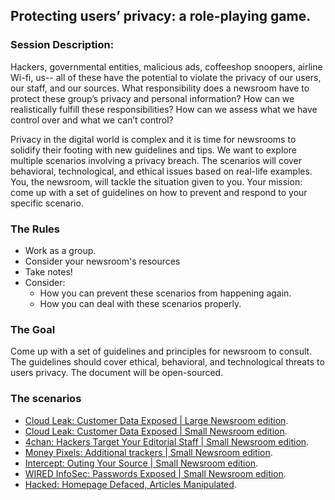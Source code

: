 ## Protecting users’ privacy: a role-playing game.

### Session Description:
Hackers, governmental entities, malicious ads, coffeeshop snoopers, airline Wi-fi, us-- all of these have the potential to violate the privacy of our users, our staff, and our sources. What responsibility does a newsroom have to protect these group’s privacy and personal information? How can we realistically fulfill these responsibilities? How can we assess what we have control over and what we can’t control?

Privacy in the digital world is complex and it is time for newsrooms to solidify their footing with new guidelines and tips. We want to explore multiple scenarios involving a privacy breach. The scenarios will cover behavioral, technological, and ethical issues based on real-life examples. You, the newsroom, will tackle the situation given to you. Your mission: come up with a set of guidelines on how to prevent and respond to your specific scenario.

### The Rules
+ Work as a group.
+ Consider your newsroom's resources
+ Take notes!
+ Consider:
  + How you can prevent these scenarios from happening again.
  + How you can deal with these scenarios properly.

### The Goal
Come up with a set of guidelines and principles for newsroom to consult. The guidelines should cover ethical, behavioral, and technological threats to users privacy. The document will be open-sourced.

### The scenarios
+ [Cloud Leak: Customer Data Exposed | Large Newsroom edition](https://github.com/laurenbenichou/SRCCON-2017-scenarios/blob/master/scenarios/cloud-leak-1.md).
+ [Cloud Leak: Customer Data Exposed | Small Newsroom edition](https://github.com/laurenbenichou/SRCCON-2017-scenarios/blob/master/scenarios/cloud-leak-2.md).
+ [4chan: Hackers Target Your Editorial Staff | Small Newsroom edition](https://github.com/laurenbenichou/SRCCON-2017-scenarios/blob/master/scenarios/cloud-leak-2.md).
+ [Money Pixels: Additional trackers | Small Newsroom edition](https://github.com/laurenbenichou/SRCCON-2017-scenarios/blob/master/scenarios/cloud-leak-2.md).
+ [Intercept: Outing Your Source | Small Newsroom edition](https://github.com/laurenbenichou/SRCCON-2017-scenarios/blob/master/scenarios/cloud-leak-2.md).
+ [WIRED InfoSec: Passwords Exposed | Small Newsroom edition](https://github.com/laurenbenichou/SRCCON-2017-scenarios/blob/master/scenarios/cloud-leak-2.md).
+ [Hacked: Homepage Defaced, Articles Manipulated](https://github.com/laurenbenichou/SRCCON-2017-scenarios/blob/master/scenarios/cloud-leak-2.md).
